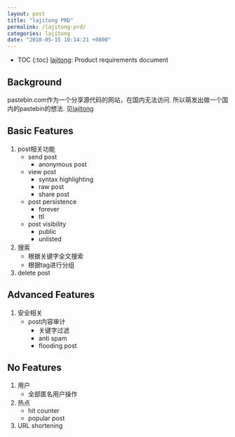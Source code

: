 ```yaml
---
layout: post
title: "lajitong PRD"
permalink: /lajitong-prd/
categories: lajitong 
date: "2018-05-15 10:14:21 +0800"
---
```


* TOC
{:toc}
[lajitong]: Product requirements document

## Background

pastebin.com作为一个分享源代码的网站，在国内无法访问. 所以萌发出做一个国内的pastebin的想法.
见[lajitong]

## Basic Features

1. post相关功能
    * send post
      * anonymous post
    * view post
      * syntax highlighting
      * raw post
      * share post
    * post persistence
      * forever
      * ttl
    * post visibility
      * public
      * unlisted
2. 搜索
    * 根据关键字全文搜索
    * 根据tag进行分组
3. delete post

## Advanced Features

1. 安全相关
    * post内容审计
      * 关键字过滤
      * anti spam
      * flooding post

## No Features

1. 用户
    * 全部匿名用户操作
2. 热点
    * hit counter
    * popular post
3. URL shortening

[lajitong]: https://github.com/westwin/lajitong
